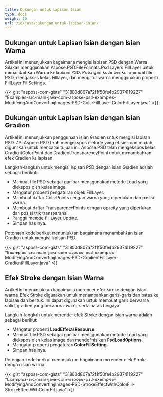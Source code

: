 ```yaml
---
title: Dukungan untuk Lapisan Isian
type: docs
weight: 50
url: /id/java/dukungan-untuk-lapisan-isian/
---
```


## **Dukungan untuk Lapisan Isian dengan Isian Warna**
Artikel ini menunjukkan bagaimana mengisi lapisan PSD dengan Warna. Silakan menggunakan Aspose.PSD.FileFormats.Psd.Layers.FillLayer untuk menambahkan Warna ke lapisan PSD. Potongan kode berikut memuat file PSD, mengakses kelas Filllayer, dan mengatur warna menggunakan properti FillLayer.FillSettings.

{{< gist "aspose-com-gists" "31800d807a72f1f50fe4b29374119227" "Examples-src-main-java-com-aspose-psd-examples-ModifyingAndConvertingImages-PSD-ColorFillLayer-ColorFillLayer.java" >}}
## **Dukungan untuk Lapisan Isian dengan Isian Gradien**
Artikel ini menunjukkan penggunaan isian Gradien untuk mengisi lapisan PSD. API Aspose.PSD telah mengekspos metode yang efisien dan mudah digunakan untuk mencapai tujuan ini. Aspose.PSD telah mengekspos kelas GradientColorPoint dan GradientTransparencyPoint untuk menambahkan efek Gradien ke lapisan.

Langkah-langkah untuk mengisi lapisan PSD dengan isian Gradien adalah sebagai berikut:

- Memuat file PSD sebagai gambar menggunakan metode Load yang diekspos oleh kelas Image.
- Mengatur properti pengaturan objek FillLayer.
- Membuat daftar ColorPoints dengan warna yang diperlukan dan posisi warna.
- Membuat daftar TransparencyPoints dengan opacity yang diperlukan dan posisi titik transparansi.
- Panggil metode FillLayer.Update.
- Simpan hasilnya.

Potongan kode berikut menunjukkan bagaimana menambahkan isian Gradien untuk mengisi lapisan PSD.

{{< gist "aspose-com-gists" "31800d807a72f1f50fe4b29374119227" "Examples-src-main-java-com-aspose-psd-examples-ModifyingAndConvertingImages-PSD-GradientFillLayer-GradientFillLayer.java" >}}


## **Efek Stroke dengan Isian Warna**
Artikel ini menunjukkan bagaimana merender efek stroke dengan isian warna. Efek Stroke digunakan untuk menambahkan garis-garis dan batas ke lapisan dan bentuk. Ini dapat digunakan untuk membuat garis berwarna solid, gradien yang berwarna-warni, serta batas bergaya.

Langkah-langkah untuk merender efek Stroke dengan isian warna adalah sebagai berikut:

- Mengatur properti **LoadEffectsResource**.
- Memuat file PSD sebagai gambar menggunakan metode Load yang diekspos oleh kelas Image dan mendefinisikan **PsdLoadOptions**.
- Mengatur properti pengaturan **ColorFillSetting.**
- Simpan hasilnya.

Potongan kode berikut menunjukkan bagaimana merender efek Stroke dengan isian warna.

{{< gist "aspose-com-gists" "31800d807a72f1f50fe4b29374119227" "Examples-src-main-java-com-aspose-psd-examples-ModifyingAndConvertingImages-PSD-StrokeEffectWithColorFill-StrokeEffectWithColorFill.java" >}}
